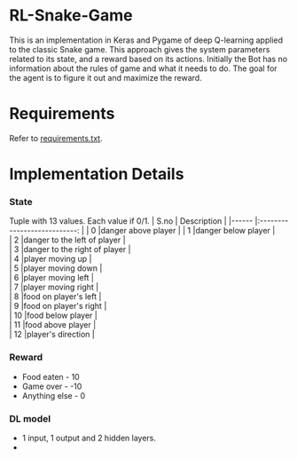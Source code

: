 # RL-Snake-Game
This is an implementation in Keras and Pygame of deep Q-learning applied to the classic Snake game. This approach gives the system parameters related to its state, and a reward based on its actions. Initially the Bot has no information about the rules of game and what it needs to do. The goal for the agent is to figure it out and maximize the reward. 

# Requirements
Refer to [requirements.txt](../master/requirements.txt).

# Implementation Details

### State

Tuple with 13 values. Each value if 0/1.
| S.no  |    Description  				|
|------	|:---------------------------:	|
| 0 	|danger above player 			| 
| 1  	|danger below player    		|  
| 2  	|danger to the left of player 	|  
| 3  	|danger to the right of player 	|  
| 4  	|player moving up 				|  
| 5  	|player moving down 			|  
| 6  	|player moving left 			|  
| 7  	|player moving right 			|  
| 8  	|food on player's left 			|  
| 9  	|food on player's right 		|  
| 10  	|food below player 				|  
| 11 	|food above player 				|  
| 12 	|player's direction 			|  

### Reward 
* Food eaten - 10
* Game over - -10
* Anything else - 0

### DL model
* 1 input, 1 output and 2 hidden layers.
* 